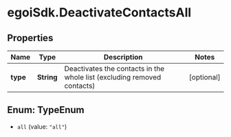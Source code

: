 # egoiSdk.DeactivateContactsAll

## Properties
Name | Type | Description | Notes
------------ | ------------- | ------------- | -------------
**type** | **String** | Deactivates the contacts in the whole list (excluding removed contacts) | [optional] 


<a name="TypeEnum"></a>
## Enum: TypeEnum


* `all` (value: `"all"`)




